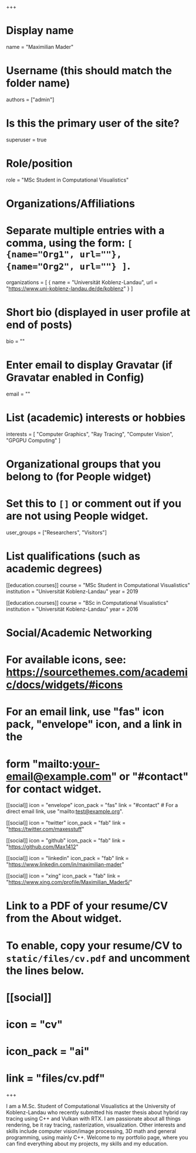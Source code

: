 +++
# Display name
name = "Maximilian Mader"

# Username (this should match the folder name)
authors = ["admin"]

# Is this the primary user of the site?
superuser = true

# Role/position
role = "MSc Student in Computational Visualistics"

# Organizations/Affiliations
#   Separate multiple entries with a comma, using the form: `[ {name="Org1", url=""}, {name="Org2", url=""} ]`.
organizations = [ { name = "Universität Koblenz-Landau", url = "https://www.uni-koblenz-landau.de/de/koblenz" } ]

# Short bio (displayed in user profile at end of posts)
bio = ""

# Enter email to display Gravatar (if Gravatar enabled in Config)
email = ""

# List (academic) interests or hobbies
interests = [
  "Computer Graphics",
  "Ray Tracing",
  "Computer Vision",
  "GPGPU Computing"
]

# Organizational groups that you belong to (for People widget)
#   Set this to `[]` or comment out if you are not using People widget.
user_groups = ["Researchers", "Visitors"]

# List qualifications (such as academic degrees)
[[education.courses]]
  course = "MSc Student in Computational Visualistics"
  institution = "Universität Koblenz-Landau"
  year = 2019

[[education.courses]]
  course = "BSc in Computational Visualistics"
  institution = "Universität Koblenz-Landau"
  year = 2016

# Social/Academic Networking
# For available icons, see: https://sourcethemes.com/academic/docs/widgets/#icons
#   For an email link, use "fas" icon pack, "envelope" icon, and a link in the
#   form "mailto:your-email@example.com" or "#contact" for contact widget.

[[social]]
  icon = "envelope"
  icon_pack = "fas"
  link = "#contact"  # For a direct email link, use "mailto:test@example.org".

[[social]]
  icon = "twitter"
  icon_pack = "fab"
  link = "https://twitter.com/maxesstuff"

[[social]]
  icon = "github"
  icon_pack = "fab"
  link = "https://github.com/Max1412"

[[social]]
  icon = "linkedin"
  icon_pack = "fab"
  link = "https://www.linkedin.com/in/maximilian-mader"

[[social]]
  icon = "xing"
  icon_pack = "fab"
  link = "https://www.xing.com/profile/Maximilian_Mader5/"

# Link to a PDF of your resume/CV from the About widget.
# To enable, copy your resume/CV to `static/files/cv.pdf` and uncomment the lines below.
# [[social]]
#   icon = "cv"
#   icon_pack = "ai"
#   link = "files/cv.pdf"

+++

I am a M.Sc. Student of Computational Visualistics at the University of Koblenz-Landau who
recently submitted his master thesis about hybrid ray tracing using C++ and Vulkan with RTX.
I am passionate about all things rendering, be it ray tracing, rasterization, visualization.
Other interests and skills include computer vision/image processing, 3D math and general programming,
using mainly C++. Welcome to my portfolio page, where you can find everything about my projects, my skills and my education.
